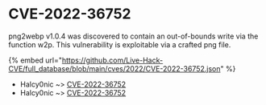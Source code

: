 # CVE-2022-36752

png2webp v1.0.4 was discovered to contain an out-of-bounds write via the function w2p. This vulnerability is exploitable via a crafted png file.

{% embed url="https://github.com/Live-Hack-CVE/full_database/blob/main/cves/2022/CVE-2022-36752.json" %}


* Halcy0nic ~> [CVE-2022-36752](https://www.alice-snow.ru/2022/database/cve-2022-36752/cve-2022-36752-halcy0nic)
* Halcy0nic ~> [CVE-2022-36752](https://www.alice-snow.ru/2022/database/cve-2022-36752/cve-2022-36752-halcy0nic)